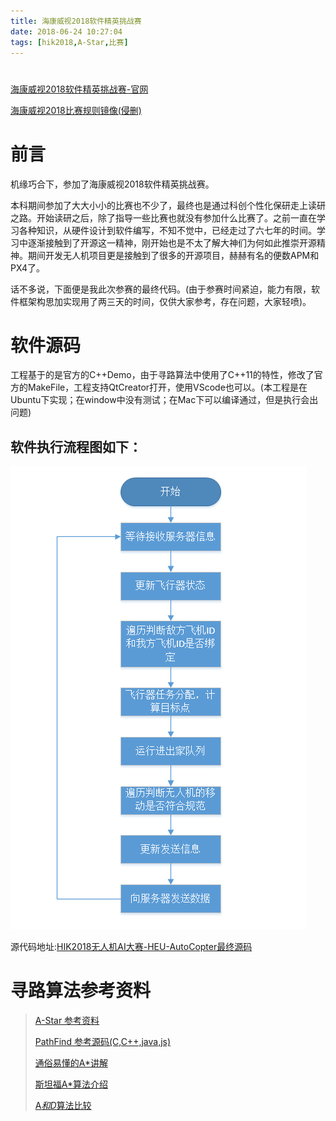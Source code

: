 ```yaml
---
title: 海康威视2018软件精英挑战赛
date: 2018-06-24 10:27:04
tags: [hik2018,A-Star,比赛]
---
```



#  
<!--more-->

[海康威视2018软件精英挑战赛-官网](http://codechallenge.hikvision.com/index.aspx)

[海康威视2018比赛规则镜像(侵删)](/assets/HIK2018_Commemorate/海康威视2018软件精英挑战赛.html)

前言
====
机缘巧合下，参加了海康威视2018软件精英挑战赛。

本科期间参加了大大小小的比赛也不少了，最终也是通过科创个性化保研走上读研之路。开始读研之后，除了指导一些比赛也就没有参加什么比赛了。之前一直在学习各种知识，从硬件设计到软件编写，不知不觉中，已经走过了六七年的时间。学习中逐渐接触到了开源这一精神，刚开始也是不太了解大神们为何如此推崇开源精神。期间开发无人机项目更是接触到了很多的开源项目，赫赫有名的便数APM和PX4了。

话不多说，下面便是我此次参赛的最终代码。(由于参赛时间紧迫，能力有限，软件框架构思加实现用了两三天的时间，仅供大家参考，存在问题，大家轻喷)。

软件源码
=======
工程基于的是官方的C++Demo，由于寻路算法中使用了C++11的特性，修改了官方的MakeFile，工程支持QtCreator打开，使用VScode也可以。(本工程是在Ubuntu下实现；在window中没有测试；在Mac下可以编译通过，但是执行会出问题)

软件执行流程图如下：
-----------------
![主流程图](/assets/img/hik2018_mainCycle.bmp)

源代码地址:[HIK2018无人机AI大赛-HEU-AutoCopter最终源码](https://github.com/abcdelf/hik2018)


寻路算法参考资料
==============
> [A-Star 参考资料](https://www.jianshu.com/p/74ca39e670ba)
>
> [PathFind 参考源码(C,C++,java,js)](https://github.com/abcdelf/Pathfinding)
>
> [通俗易懂的A*讲解](https://www.cnblogs.com/leoin2012/p/3899822.html)
>
>[斯坦福A*算法介绍](http://theory.stanford.edu/~amitp/GameProgramming/)
>
>[A*和D*算法比较](https://www.cnblogs.com/flyinggod/p/8671053.html)
